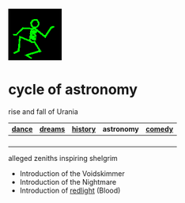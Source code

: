 ![dancer](assets/dancer.gif)

# cycle of astronomy

rise and fall of Urania

|  [dance](dance.md)  |  [dreams](dreams.md)  |  [history](history.md)  | **astronomy** |  [comedy](comedy.md)  | 
| ------------------- | --------------------- | ----------------------- | ------------- | --------------------- | 
| &nbsp;              | &nbsp;                | &nbsp;                  | &nbsp;        | &nbsp;                | 

alleged zeniths inspiring shelgrim

* Introduction of the Voidskimmer
* Introduction of the Nightmare
* Introduction of  [redlight](redlight.md)  (Blood)

 